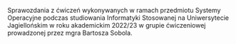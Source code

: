 Sprawozdania z ćwiczeń wykonywanych w ramach przedmiotu Systemy Operacyjne podczas studiowania Informatyki Stosowanej na Uniwersytecie Jagiellońskim w roku akademickim 2022/23 w grupie ćwiczeniowej prowadzonej przez mgra Bartosza Sobola.
